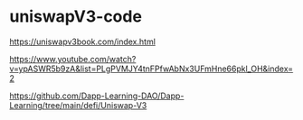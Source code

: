 # uniswapV3-code

https://uniswapv3book.com/index.html

https://www.youtube.com/watch?v=ypASWR5b9zA&list=PLgPVMJY4tnFPfwAbNx3UFmHne66pkl_OH&index=2

https://github.com/Dapp-Learning-DAO/Dapp-Learning/tree/main/defi/Uniswap-V3

